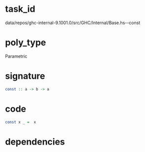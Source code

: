 
# task_id
data/repos/ghc-internal-9.1001.0/src/GHC/Internal/Base.hs--const

# poly_type
Parametric

# signature
```haskell
const :: a -> b -> a
```   

# code
```haskell
const x _ =  x
```

# dependencies
